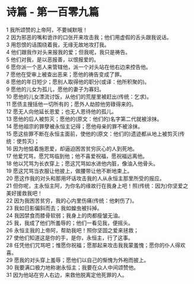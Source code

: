# 诗篇 - 第一百零九篇
  
 1 我所颂赞的上帝阿，不要缄默哦！  
 2 因为邪恶的嘴和诡诈的口张开来攻击我；他们用虚假的舌头跟我说话。  
 3 用怨恨的话围绕着我，无缘无故地攻打我。  
 4 他们跟我作对头来报我的爱；但我呢，我只是祷告。  
 5 他们对我，是以恶报善，以恨报爱的。  
 6 愿你派一个恶人来管辖他，派一个对头站在他右边来控告他。  
 7 愿他在受审上被查出恶来；愿他的祷告变成了罪。  
 8 愿他的年日短少；愿别人取得他的职分(或译：他所积聚的)。  
 9 愿他的儿女为孤儿，愿他的妻子为寡妇。  
 10 愿他的儿女漂流讨饭，从他们的荒屋里被赶出(传统：乞求)。  
 11 愿债主搜括他一切所有的；愿外人劫掠他劳碌得来的。  
 12 愿无人向他延长恩爱；也无人恩待他的孤儿。  
 13 愿他的后人被剪灭；愿他的(原文：他们的)名字第二代就被涂抹。  
 14 愿他祖宗的罪孽被永恒主记得；愿他母亲的罪不被涂抹。  
 15 愿这些罪不断在永恒主面前，使他的(原文：他们的)遗迹都从地上被剪灭(传统：使剪灭)；  
 16 因为他惦着施恩爱，却逼迫困苦贫穷灰心的人到死地。  
 17 他爱咒骂，愿咒骂临到他；他不喜爱祝福，愿祝福远离他。  
 18 他以咒骂为长衣穿上；愿这咒骂如水进他内脏，像油入他骨头。  
 19 愿这咒骂当衣服让他披上，做腰带让他不断地束上。  
 20 愿这作我的对头和那用坏话攻击我的人从永恒主那里所受的报应。  
 21 但你呢，主永恒主阿，为你名的缘故行在我身上吧！照(传统：因为)你坚爱之美好援救我吧！  
 22 因为我困苦贫穷，我的心内里伤痛(传统：他剌伤了)。  
 23 我如日影偏斜而去；我如蝗虫被抖掉。  
 24 我因禁食而膝骨软弱；我身上的肉都瘦皱无油。  
 25 我，我成了他们所羞辱的；他们一看见我，便摇头。  
 26 永恒主我的上帝阿，帮助我吧！照你坚固之爱来拯救；  
 27 使他们知道这是你的手，是你，永恒主，行了这事。  
 28 任凭他们咒骂吧；惟愿你祝福；愿那起来攻击我我蒙羞愧；愿你的仆人得欢喜。  
 29 愿我的对头穿上羞辱；愿他们以自己的惭愧为外袍而披上。  
 30 我要满口极力地称谢永恒主；我要在众人中间颂赞他。  
 31 因为他站在穷人右边，来救他脱离定他死罪的人。